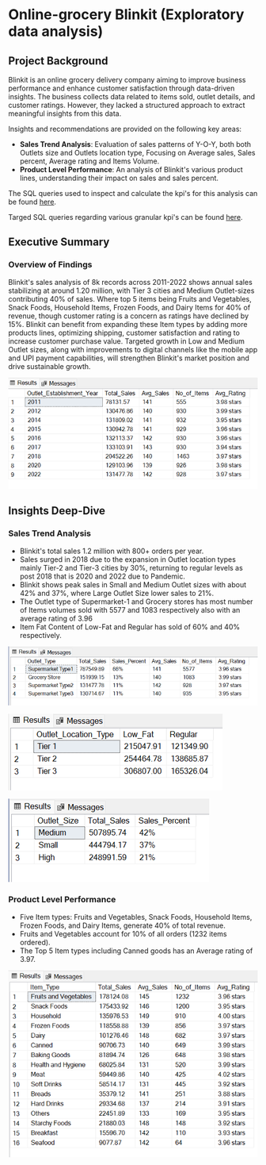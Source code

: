 # Online-grocery Blinkit (Exploratory data analysis)

## Project Background
Blinkit is an online grocery delivery company aiming to improve business performance and enhance customer satisfaction through data-driven insights. The business collects data related to items sold, outlet details, and customer ratings. However, they lacked a structured approach to extract meaningful insights from this data.

Insights and recommendations are provided on the following key areas:

- **Sales Trend Analysis**: Evaluation of sales patterns of Y-O-Y, both both Outlets size and Outlets location type, Focusing on Average sales, Sales percent, Average rating and Items Volume.
- **Product Level Performance**: An analysis of Blinkit's various product lines, understanding their impact on sales and sales percent.

The SQL queries used to inspect and calculate the kpi's for this analysis can be found [here](https://github.com/rPrajwal18/Online-grocery-Blinkit-Exploratory-data-analysis-/blob/1e776ed8ce8a4335be2793879bfa2591d0463331/SQL%20queries%20and%20analysis/Calculating_general_kpi's.sql).

Targed SQL queries regarding various granular kpi's can be found [here](https://github.com/rPrajwal18/Online-grocery-Blinkit-Exploratory-data-analysis-/blob/1e776ed8ce8a4335be2793879bfa2591d0463331/SQL%20queries%20and%20analysis/Calculating_granular_requirements.sql).

## Executive Summary

### Overview of Findings
Blinkit's sales analysis of 8k records across 2011-2022 shows annual sales stabilizing at around 1.20 million, with Tier 3 cities and Medium Outlet-sizes contributing 40% of sales. Where top 5 items being Fruits and Vegetables, Snack Foods, Household Items, Frozen Foods, and Dairy Items for 40% of revenue, though customer rating is a concern as  ratings have declined by 15%. Blinkit can benefit from expanding these Item types by adding more products lines, optimizing shipping, customer satisfaction and rating to increase customer purchase value. Targeted growth in Low and Medium Outlet sizes, along with improvements to digital channels like the mobile app and UPI payment capabilities, will strengthen Blinkit's market position and drive sustainable growth.

![Year on Year aggregated image](https://github.com/rPrajwal18/Online-grocery-Blinkit-Exploratory-data-analysis-/blob/73e0dcaee4ef70e2d050ca550f945d53840ff6b7/Analysed%20Tables/year_over_year_aggregated.png)

## Insights Deep-Dive

### Sales Trend Analysis
- Blinkit's total sales 1.2 million with 800+ orders per year.
- Sales surged in 2018 due to the expansion in Outlet location types mainly Tier-2 and Tier-3 cities by 30%, returning to regular levels as post 2018 that is 2020 and 2022 due to Pandemic.
- Blinkit shows peak sales in Small and Medium Outlet sizes with about 42% and 37%, where Large Outlet Size lower sales to 21%.
- The Outlet type of Supermarket-1 and Grocery stores has most number of Items volumes sold with 5577 and 1083 respectively also with an average rating of 3.96
- Item Fat Content of Low-Fat and Regular has sold of 60% and 40% respectively.

![sales percent over outlet type](https://github.com/rPrajwal18/Online-grocery-Blinkit-Exploratory-data-analysis-/blob/cb951eaeedbb9b419e68c5de7e020417ef4ba4e6/Analysed%20Tables/aggregates_by_outlet_type.png)

![Outlet location type and Item fat content](https://github.com/rPrajwal18/Online-grocery-Blinkit-Exploratory-data-analysis-/blob/cb951eaeedbb9b419e68c5de7e020417ef4ba4e6/Analysed%20Tables/total_sales_by_outlet_location_type_and_item_fat_content.png)

![sales percent over outlet size](https://github.com/rPrajwal18/Online-grocery-Blinkit-Exploratory-data-analysis-/blob/cb951eaeedbb9b419e68c5de7e020417ef4ba4e6/Analysed%20Tables/sales_percent_over_outlet_size.png)

### Product Level Performance
- Five Item types: Fruits and Vegetables, Snack Foods, Household Items, Frozen Foods, and Dairy Items, generate 40% of total revenue.
- Fruits and Vegetables account for 10% of all orders (1232 items ordered).
- The Top 5 Item types including Canned goods has an Average rating of 3.97.

![aggregates over item type](https://github.com/rPrajwal18/Online-grocery-Blinkit-Exploratory-data-analysis-/blob/cc0d3aa0042e6f1eb2210e148d490b7a28275a15/Analysed%20Tables/aggregated_by_item_type.png)
